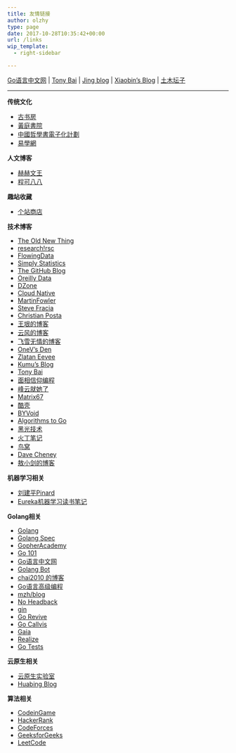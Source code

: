 ```yaml
---
title: 友情链接
author: olzhy
type: page
date: 2017-10-28T10:35:42+00:00
url: /links
wip_template:
  - right-sidebar

---
```


[Go语言中文网](https://studygolang.com/) | [Tony Bai](https://tonybai.com/) | [Jing blog](https://jingine.com/) | [Xiaobin’s Blog](https://lxb.wiki/) | [土木坛子](https://tumutanzi.com/)

----------------------------------------------
**传统文化**

  * [古书房](http://www.gushufang.com/)
  * [黃庭書院](https://www.htz.org.tw/)
  * [中國哲學書電子化計劃](https://ctext.org/zh)
  * [易學網](https://www.eee-learning.com/)

**人文博客**

  * [赫赫文王](https://kqh.me/)
  * [程可八八](https://chenghouwen.com/)

**趣站收藏**

  * [个站商店](https://storeweb.cn/)

**技术博客**

  * [The Old New Thing](https://devblogs.microsoft.com/oldnewthing/)
  * [research!rsc](https://research.swtch.com)
  * [FlowingData](http://flowingdata.com/)
  * [Simply Statistics](https://simplystatistics.org/)
  * [The GitHub Blog](https://github.blog/)
  * [Oreilly Data](https://www.oreilly.com/topics/data)
  * [DZone](https://www.dzone.com/)
  * [Cloud Native](https://ops.tips/)
  * [MartinFowler](https://martinfowler.com)
  * [Steve Fracia](https://stevefrancia.com)
  * [Christian Posta](https://blog.christianposta.com/)
  * [王垠的博客](http://www.yinwang.org/)
  * [云风的博客](https://blog.codingnow.com)
  * [飞雪无情的博客](https://www.flysnow.org)
  * [OneV&#8217;s Den](https://onevcat.com/#blog)
  * [Zlatan Eevee](https://ieevee.com)
  * [Kumu&#8217;s Blog](https://blog.opskumu.com)
  * [Tony Bai](https://tonybai.com)
  * [面相信仰编程](https://draveness.me)
  * [峰云就她了](http://xiaorui.cc)
  * [Matrix67](http://www.matrix67.com/blog/)
  * [酷壳](https://coolshell.cn)
  * [BYVoid](http://www.byvoid.com)
  * [Algorithms to Go](https://yourbasic.org)
  * [黑光技术](http://helight.info)
  * [火丁笔记](https://huoding.com)
  * [鸟窝](https://colobu.com)
  * [Dave Cheney](https://dave.cheney.net)
  * [敖小剑的博客](https://skyao.io/)

**机器学习相关**

  * [刘建平Pinard](https://www.cnblogs.com/pinard/)
  * [Eureka机器学习读书笔记](https://www.zhihu.com/column/xiadayj)

**Golang相关**

  * [Golang](https://golang.org/)
  * [Golang Spec](https://golang.org/ref/spec)
  * [GopherAcademy](https://gopheracademy.com/)
  * [Go 101](https://go101.org/)
  * [Go语言中文网](https://studygolang.com/)
  * [Golang Bot](https://golangbot.com)
  * [chai2010 的博客](https://chai2010.cn/)
  * [Go语言高级编程](https://chai2010.cn/advanced-go-programming-book/)
  * [mzh/blog](https://mzh.io/)
  * [No Headback](http://xargin.com)
  * [gin](https://github.com/gin-gonic/gin)
  * [Go Revive](https://github.com/mgechev/revive)
  * [Go Callvis](https://github.com/TrueFurby/go-callvis)
  * [Gaia](https://github.com/gaia-pipeline/gaia)
  * [Realize](https://github.com/oxequa/realize)
  * [Go Tests](https://github.com/cweill/gotests)

**云原生相关**
 
  * [云原生实验室](https://fuckcloudnative.io/)
  * [Huabing Blog](https://zhaohuabing.com/)

**算法相关**

  * [CodeinGame](https://www.codingame.com/)
  * [HackerRank](https://www.hackerrank.com/)
  * [CodeForces](http://codeforces.com/)
  * [GeeksforGeeks](https://www.geeksforgeeks.org/)
  * [LeetCode](https://www.leetcode.com/)
